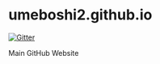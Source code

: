 # umeboshi2.github.io

[![Gitter](https://badges.gitter.im/umeboshi2/community.svg)](https://gitter.im/umeboshi2/community?utm_source=badge&utm_medium=badge&utm_campaign=pr-badge)


Main GitHub Website
